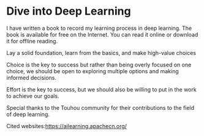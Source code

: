 # Dive into Deep Learning
I have written a book to record my learning process in deep learning. The book is available for free on the Internet. You can read it online or download it for offline reading.

Lay a solid foundation, learn from the basics, and make high-value choices

Choice is the key to success but rather than being overly focused on one choice, we should be open to exploring multiple options and making informed decisions.

Effort is the key to success, but we should also be willing to put in the work to achieve our goals.

Special thanks to the Touhou community for their contributions to the field of deep learning.

Cited websites:https://ailearning.apachecn.org/